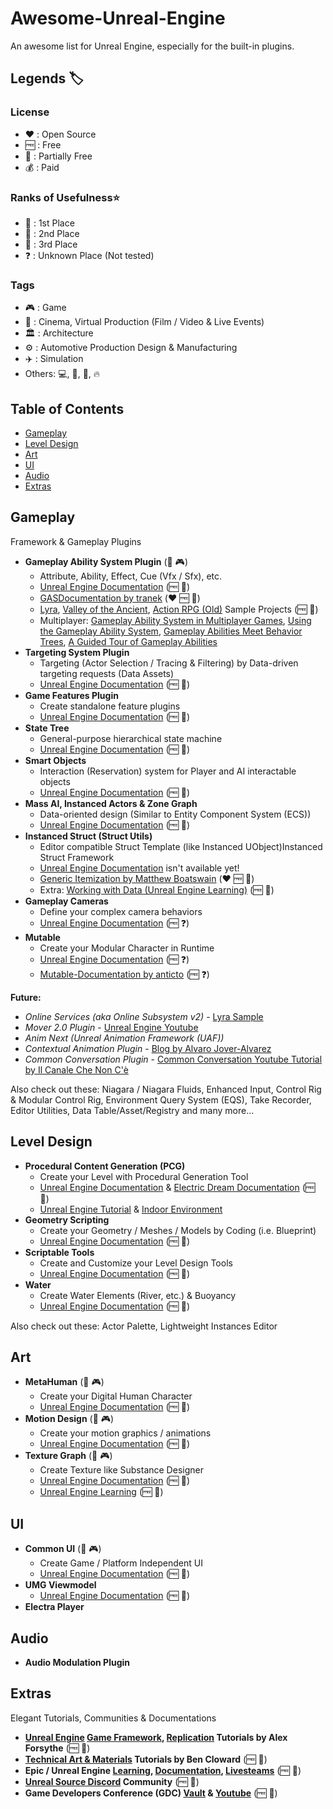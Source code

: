 # Awesome-Unreal-Engine
An awesome list for Unreal Engine, especially for the built-in plugins.

## Legends 🏷️

### License
* ❤️ : Open Source
* 🆓 : Free
* 💸 : Partially Free
* 💰 : Paid

### Ranks of Usefulness⭐
* 🥇 : 1st Place  
* 🥈 : 2nd Place
* 🥉 : 3rd Place
* ❓ : Unknown Place (Not tested)

### Tags
* 🎮 : Game
* 🎥 : Cinema, Virtual Production (Film / Video & Live Events)
* 🏛️ : Architecture
* ⚙️ : Automotive Production Design & Manufacturing
* ✈️ : Simulation
* Others: 💻, 🎲, 💎, 🔥

## Table of Contents
* [Gameplay](#gameplay) 
* [Level Design](#level-design) 
* [Art](#art) 
* [UI](#ui)
* [Audio](#audio) 
* [Extras](#extras) 

## Gameplay
Framework & Gameplay Plugins

* **Gameplay Ability System Plugin** (🥇 🎮)
  * Attribute, Ability, Effect, Cue (Vfx / Sfx), etc.
  * [Unreal Engine Documentation](https://dev.epicgames.com/documentation/en-us/unreal-engine/gameplay-ability-system-for-unreal-engine) (🆓 🥇)
  * [GASDocumentation by tranek](https://github.com/tranek/GASDocumentation) (❤️ 🆓 🥇)
  * [Lyra](https://www.fab.com/listings/93faede1-4434-47c0-85f1-bf27c0820ad0), [Valley of the Ancient](https://www.fab.com/listings/0c19880e-21bd-42ba-8287-1caccc3951b1), [Action RPG (Old)](https://www.fab.com/listings/ef04a196-03c1-4204-998a-c7d5264fade7) Sample Projects (🆓 🥇)
  * Multiplayer: [Gameplay Ability System in Multiplayer Games](https://www.youtube.com/watch?v=WyyUPqdZQfU), [Using the Gameplay Ability System](https://www.youtube.com/watch?v=_713CSOWkTU), [Gameplay Abilities Meet Behavior Trees](https://www.youtube.com/watch?v=1Dm1G6fUuFs), [A Guided Tour of Gameplay Abilities](https://www.youtube.com/watch?v=YvXvWa6vbAA)
* **Targeting System Plugin**
  * Targeting (Actor Selection / Tracing & Filtering) by Data-driven targeting requests (Data Assets)
  * [Unreal Engine Documentation](https://dev.epicgames.com/documentation/en-us/unreal-engine/gameplay-targeting-system-in-unreal-engine) (🆓 🥇)
* **Game Features Plugin**
  * Create standalone feature plugins
  * [Unreal Engine Documentation](https://dev.epicgames.com/documentation/en-us/unreal-engine/game-features-and-modular-gameplay-in-unreal-engine) (🆓 🥇)
* **State Tree**
  * General-purpose hierarchical state machine
  * [Unreal Engine Documentation](https://dev.epicgames.com/documentation/en-us/unreal-engine/state-tree-in-unreal-engine) (🆓 🥇)
* **Smart Objects**
  * Interaction (Reservation) system for Player and AI interactable objects
  * [Unreal Engine Documentation](https://dev.epicgames.com/documentation/en-us/unreal-engine/smart-objects-in-unreal-engine) (🆓 🥇)
* **Mass AI, Instanced Actors & Zone Graph**
  * Data-oriented design (Similar to Entity Component System (ECS))
  * [Unreal Engine Documentation](https://dev.epicgames.com/documentation/en-us/unreal-engine/mass-entity-in-unreal-engine) (🆓 🥇) 
* **Instanced Struct (Struct Utils)**
  * Editor compatible Struct Template (like Instanced UObject)Instanced Struct Framework
  * [Unreal Engine Documentation](https://dev.epicgames.com/documentation/en-us/unreal-engine/BlueprintAPI/Utilities/InstancedStruct) isn't available yet!
  * [Generic Itemization by Matthew Boatswain](https://github.com/mattyman174/GenericItemization) (❤️ 🆓 🥇)
  * Extra: [Working with Data (Unreal Engine Learning)](https://dev.epicgames.com/community/learning/tutorials/Gp9j/working-with-data-in-unreal-engine-data-tables-data-assets-uproperty-specifiers-and-more#howtomakeinstanceobjects) (🆓 🥇)
* **Gameplay Cameras**
  * Define your complex camera behaviors
  * [Unreal Engine Documentation](https://dev.epicgames.com/documentation/en-us/unreal-engine/gameplay-camera-system) (🆓 ❓)
* **Mutable**
  * Create your Modular Character in Runtime
  * [Unreal Engine Documentation](https://dev.epicgames.com/documentation/en-us/unreal-engine/mutable-overview-in-unreal-engine) (🆓 ❓)
  * [Mutable-Documentation by anticto](https://github.com/anticto/Mutable-Documentation/wiki) (🆓 ❓)

**Future:**
  * *Online Services (aka Online Subsystem v2)* - [Lyra Sample](https://www.fab.com/listings/93faede1-4434-47c0-85f1-bf27c0820ad0)
  * *Mover 2.0 Plugin* - [Unreal Engine Youtube](https://www.youtube.com/watch?v=P4IKS5k47Wg)
  * *Anim Next (Unreal Animation Framework (UAF))*
  * *Contextual Animation Plugin* - [Blog by Alvaro Jover-Alvarez](https://vorixo.github.io/devtricks/contextual-anim/)
  * *Common Conversation Plugin* - [Common Conversation Youtube Tutorial by Il Canale Che Non C'è](https://www.youtube.com/watch?v=l-k3ymFdA10)


Also check out these:
Niagara / Niagara Fluids, Enhanced Input, Control Rig & Modular Control Rig, Environment Query System (EQS), Take Recorder, Editor Utilities, Data Table/Asset/Registry and many more...

## Level Design
* **Procedural Content Generation (PCG)**
  * Create your Level with Procedural Generation Tool
  * [Unreal Engine Documentation](https://dev.epicgames.com/documentation/en-us/unreal-engine/procedural-content-generation--framework-in-unreal-engine) & [Electric Dream Documentation](https://dev.epicgames.com/documentation/en-us/unreal-engine/procedural-content-generation-in-electric-dreams) (🆓 🥇)
  * [Unreal Engine Tutorial](https://www.youtube.com/watch?v=j3ke6MmcaeY) & [Indoor Environment](https://www.youtube.com/watch?v=FW5U_IsV3Pw) 
* **Geometry Scripting**
  * Create your Geometry / Meshes / Models by Coding (i.e. Blueprint)
  * [Unreal Engine Documentation](https://dev.epicgames.com/documentation/en-us/unreal-engine/modeling-and-geometry-scripting-in-unreal-engine) (🆓 🥇)
* **Scriptable Tools**
  * Create and Customize your Level Design Tools
  * [Unreal Engine Documentation](https://dev.epicgames.com/documentation/en-us/unreal-engine/scriptable-tools-system-in-unreal-engine) (🆓 🥇)
* **Water**
  * Create Water Elements (River, etc.) & Buoyancy
  * [Unreal Engine Documentation](https://dev.epicgames.com/documentation/en-us/unreal-engine/water-system-in-unreal-engine) (🆓 🥇)
 
Also check out these:
Actor Palette, Lightweight Instances Editor

## Art
* **MetaHuman** (🥉 🎮)
  * Create your Digital Human Character
  * [Unreal Engine Documentation](https://dev.epicgames.com/documentation/en-us/metahuman/metahuman-documentation) (🆓 🥇)
* **Motion Design** (🥉 🎮)
  * Create your motion graphics / animations
  * [Unreal Engine Documentation](https://dev.epicgames.com/documentation/en-us/unreal-engine/motion-design-in-unreal-engine) (🆓 🥇)
* **Texture Graph** (🥉 🎮)
  * Create Texture like Substance Designer
  * [Unreal Engine Documentation](https://dev.epicgames.com/documentation/en-us/unreal-engine/getting-started-with-texture-graph-in-unreal-engine) (🆓 🥇)
  * [Unreal Engine Learning](https://dev.epicgames.com/community/learning/tutorials/z0VJ/unreal-engine-getting-started-with-texture-graph) (🆓 🥉)


## UI
* **Common UI** (🥉 🎮)
  * Create Game / Platform Independent UI
  * [Unreal Engine Documentation](https://dev.epicgames.com/documentation/en-us/metahuman/metahuman-documentation) (🆓 🥇)
* **UMG Viewmodel**
  * [Unreal Engine Documentation](https://dev.epicgames.com/documentation/en-us/unreal-engine/umg-viewmodel-for-unreal-engine) (🆓 🥇)
* **Electra Player**

## Audio
* **Audio Modulation Plugin**

## Extras
Elegant Tutorials, Communities & Documentations
* **[Unreal Engine](https://www.youtube.com/watch?v=VMZftEVDuCE) [Game Framework](https://www.youtube.com/watch?v=IaU2Hue-ApI), [Replication](https://www.youtube.com/watch?v=JOJP0CvpB8w)  Tutorials by Alex Forsythe** (🆓 🥇)
* **[Technical Art & Materials](https://www.youtube.com/@BenCloward/videos) Tutorials by Ben Cloward** (🆓 🥇)
* **Epic / Unreal Engine [Learning](https://dev.epicgames.com/community/unreal-engine/learning?source=epic_games), [Documentation](https://dev.epicgames.com/documentation/unreal-engine), [Livesteams](https://www.youtube.com/@UnrealEngine)** (🆓 🥇)
* **[Unreal Source Discord](https://discord.com/invite/unrealsource) Community** (🆓 🥇)
* **Game Developers Conference (GDC) [Vault](https://gdcvault.com/browse/) & [Youtube](https://www.youtube.com/@Gdconf)** (🆓 🥇)
